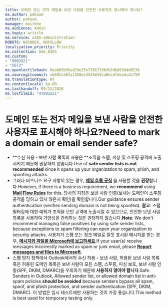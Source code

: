 ```yaml
---
title: 도메인 또는 전자 메일을 보낸 사람을 안전한 사용자로 표시해야 하나요?
ms.author: pebaum
author: pebaum
manager: mnirkhe
ms.audience: Admin
ms.topic: article
ms.service: o365-administration
ROBOTS: NOINDEX, NOFOLLOW
localization_priority: Priority
ms.collection: Adm_O365
ms.custom:
- "9002921"
- "5673"
ms.openlocfilehash: 0ea089b95ad7de25e77017196fb2db895d4d0178
ms.sourcegitcommit: c6692ce0fa1358ec3529e59ca0ecdfdea4cdc759
ms.translationtype: HT
ms.contentlocale: ko-KR
ms.lasthandoff: 09/15/2020
ms.locfileid: "47803251"
---
```

# <a name="need-to-mark-a-domain-or-email-sender-safe"></a><span data-ttu-id="83dbb-102">도메인 또는 전자 메일을 보낸 사람을 안전한 사용자로 표시해야 하나요?</span><span class="sxs-lookup"><span data-stu-id="83dbb-102">Need to mark a domain or email sender safe?</span></span>

- <span data-ttu-id="83dbb-103">\*\*수신 허용 - 보낸 사람 목록의 사용은 \*\*조직을 스팸, 피싱 및 스푸핑 공격에 노출시키기 때문에 권장하지 않습니다.</span><span class="sxs-lookup"><span data-stu-id="83dbb-103">Use of **safe sender lists is not recommended** since it opens up your organization to spam, phish, and spoofing attacks.</span></span>
- <span data-ttu-id="83dbb-104">그러나 비즈니스 요구 사항이 있는 경우, **[메일 흐름 규칙](https://docs.microsoft.com/microsoft-365/security/office-365-security/create-safe-sender-lists-in-office-365?view=o365-worldwide#recommended-use-mail-flow-rules)** 을 사용할 것을 **권장**합니다.</span><span class="sxs-lookup"><span data-stu-id="83dbb-104">However, if there is a business requirement, we **recommend** using **[Mail Flow Rules](https://docs.microsoft.com/microsoft-365/security/office-365-security/create-safe-sender-lists-in-office-365?view=o365-worldwide#recommended-use-mail-flow-rules)** for this.</span></span> <span data-ttu-id="83dbb-105">당사의 지침은 보낸 사람 인증(보내는 도메인이 스푸핑 공격을 당하고 있지 않은지 확인)을 확인합니다.</span><span class="sxs-lookup"><span data-stu-id="83dbb-105">Our guidance ensures sender authentication (verifies sending domain is not being spoofed).</span></span> <span data-ttu-id="83dbb-106">**참고**: 스팸 필터링에 대한 예외가 조직을 보안 공격에 노출시킬 수 있으므로, 안전한 보낸 사람 목록을 사용하여 가양성을 관리하는 것은 권장하지 않습니다.</span><span class="sxs-lookup"><span data-stu-id="83dbb-106">**Note**: We don't recommend managing false positives by using safe sender lists, because exceptions to spam filtering can open your organization to security attacks.</span></span> <span data-ttu-id="83dbb-107">사용자가 스팸 또는 정크 메일로 잘못 표시된 메시지를 받는 경우, **[메시지와 파일을 Microsoft에 보고하세요](https://protection.office.com/reportsubmission)**.</span><span class="sxs-lookup"><span data-stu-id="83dbb-107">If your user(s) receive messages incorrectly marked as spam or junk email, please **[Report messages and files to Microsoft](https://protection.office.com/reportsubmission)**.</span></span>
- <span data-ttu-id="83dbb-108">스팸 방지 정책에서 Outlook에서의 수신 허용 - 보낸 사람, 허용된 보낸 사람 목록 혹은 허용된 도메인 목록은 보낸 사람이 모든 스팸, 스푸핑, 피싱 보호, 보낸 사람 인증(SPF, DKIM, DMARC)을 우회하기 때문에 **사용하지 않아야 합니다**.</span><span class="sxs-lookup"><span data-stu-id="83dbb-108">Safe Senders in Outlook, Allowed sender list, or allowed domain list in anti-spam policies **should be avoided** because senders bypass all spam, spoof, and phish protection, and sender authentication (SPF, DKIM, DMARC).</span></span> <span data-ttu-id="83dbb-109">이 방법은 임시 테스트에만 사용하는 것이 가장 좋습니다.</span><span class="sxs-lookup"><span data-stu-id="83dbb-109">This method is best used for temporary testing only.</span></span>

